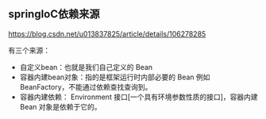 ## springIoC依赖来源

https://blog.csdn.net/u013837825/article/details/106278285

有三个来源：

+ 自定义bean：也就是我们自己定义的 Bean
+ 容器内建bean对象：指的是框架运行时内部必要的 Bean 例如 BeanFactory，不能通过依赖查找查询到。
+ 容器内建依赖： Environment 接口[一个具有环境参数性质的接口]，容器内建 Bean 对象是依赖于它的。



